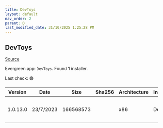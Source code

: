```yaml
---
title: DevToys
layout: default
nav_order: 2
parent: D
last_modified_date: 31/10/2025 1:25:28 PM
---
```


## DevToys

[Source](https://devtoys.app/)

Evergreen app: `DevToys`. Found **1** installer.

Last check: 🟢

| Version  | Date      | Size      | Sha256 | Architecture | InstallerType | Type       | URI                                                                                                                                                                                                                                                                                    |
| -------- | --------- | --------- | ------ | ------------ | ------------- | ---------- | -------------------------------------------------------------------------------------------------------------------------------------------------------------------------------------------------------------------------------------------------------------------------------------- |
| 1.0.13.0 | 23/7/2023 | 166568573 |        | x86          | Default       | msixbundle | [https://github.com/DevToys-app/DevToys/releases/download/v1.0.13.0/64360VelerSoftware.DevToys_1.0.13.0_neutral_._j80j2txgjg9dj.msixbundle](https://github.com/DevToys-app/DevToys/releases/download/v1.0.13.0/64360VelerSoftware.DevToys_1.0.13.0_neutral_._j80j2txgjg9dj.msixbundle) |
